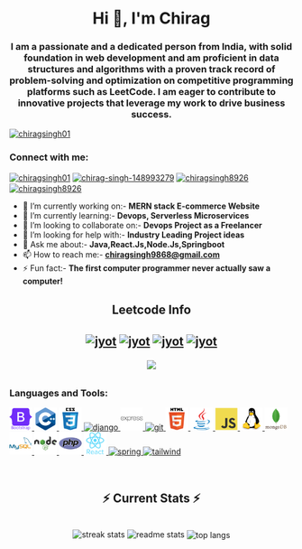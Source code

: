 <h1 align="center">Hi 👋, I'm Chirag</h1>
<h3 align="center">I am a passionate and a dedicated person from India, with solid foundation in web development and am proficient in data structures and algorithms with a proven track record of problem-solving and optimization on competitive programming platforms such as LeetCode. I am eager to contribute to innovative projects that leverage my work to drive business success.</h3>

<!--   
<div align="center"> 
<h2>🐍 Contributions 🐍</h2>
<img alt="snake eating my contributions" src="https://raw.githubusercontent.com/salesp07/salesp07/output/github-contribution-grid-snake.svg" />
</div> 
-->

<!-- 
<p align="left"> <img src="https://komarev.com/ghpvc/?username=sorcererchiragsingh&label=Profile%20views&color=0e75b6&style=flat" alt="sorcererchiragsingh" /> </p>
<p align="left"> <a href="https://github.com/ryo-ma/github-profile-trophy"><img src="https://github-profile-trophy.vercel.app/?username=sorcererchiragsingh" alt="sorcererchiragsingh" /></a> </p> 
-->

<!-- Social connect -->
<p align="left"> <a href="https://twitter.com/chiragsingh01" target="blank"><img src="https://img.shields.io/twitter/follow/chiragsingh01?logo=twitter&style=for-the-badge" alt="chiragsingh01" /></a> </p>

<!-- Social's -->
<h3 align="left">Connect with me:</h3>
<p align="left">
<a href="https://twitter.com/chiragsingh01" target="blank"><img align="center" src="https://raw.githubusercontent.com/rahuldkjain/github-profile-readme-generator/master/src/images/icons/Social/twitter.svg" alt="chiragsingh01" height="30" width="40" /></a>
<a href="https://linkedin.com/in/chirag-singh-148993279" target="blank"><img align="center" src="https://raw.githubusercontent.com/rahuldkjain/github-profile-readme-generator/master/src/images/icons/Social/linked-in-alt.svg" alt="chirag-singh-148993279" height="30" width="40" /></a>
<a href="https://www.hackerrank.com/chiragsingh8926" target="blank"><img align="center" src="https://raw.githubusercontent.com/rahuldkjain/github-profile-readme-generator/master/src/images/icons/Social/hackerrank.svg" alt="chiragsingh8926" height="30" width="40" /></a>
<a href="https://leetcode.com/u/SorcererChiragsingh/" target="blank"><img align="center" src="https://raw.githubusercontent.com/rahuldkjain/github-profile-readme-generator/master/src/images/icons/Social/leet-code.svg" alt="chiragsingh8926" height="30" width="40" /></a>
</p>

<!-- General info -->
- 🔭 I’m currently working on:- **MERN stack E-commerce Website**
- 🌱 I’m currently learning:- **Devops, Serverless Microservices**
- 👯 I’m looking to collaborate on:- **Devops Project as a Freelancer**
- 🤔 I’m looking for help with:- **Industry Leading Project ideas**
- 💬 Ask me about:- **Java,React.Js,Node.Js,Springboot**
- 📫 How to reach me:- **chiragsingh9868@gmail.com**
- ⚡ Fun fact:- **The first computer programmer never actually saw a computer!**

<!-- Leetcode Badge info -->
<h2 align="center">Leetcode Info<h2>  
<p align="center">
  <a href="https://leetcode.com/u/SorcererChiragsingh/" target="_blank"><img align="center" src="https://leetcode.com/static/images/badges/2024/gif/2024-02.gif" alt="jyot" height="200" width="200" /></a>
  <a href="https://leetcode.com/u/SorcererChiragsingh/" target="_blank"><img align="center" src="https://leetcode.com/static/images/badges/2024/gif/2024-03.gif" alt="jyot" height="200" width="200" /></a>
  <a href="https://leetcode.com/u/SorcererChiragsingh/" target="_blank"><img align="center" src="https://assets.leetcode.com/static_assets/marketing/2024-200.gif" alt="jyot" height="200" width="200" /></a>
  <a href="https://leetcode.com/u/SorcererChiragsingh/" target="_blank"><img align="center" src="https://assets.leetcode.com/static_assets/marketing/2024-100.gif" alt="jyot" height="200" width="200" /></a>
</p>

<!-- Leetcode ProgressCard info -->
<p align="center">
<img  align=top flex-grow=1 src="https://leetcard.jacoblin.cool/SorcererChiragsingh?theme=dark&font=Nunito&ext=heatmap" />  
</p>

<!-- Language tools used -->
<h3 align="left">Languages and Tools:</h3>
<p align="left"> <a href="https://getbootstrap.com" target="_blank" rel="noreferrer"> <img src="https://raw.githubusercontent.com/devicons/devicon/master/icons/bootstrap/bootstrap-plain-wordmark.svg" alt="bootstrap" width="40" height="40"/> </a> <a href="https://www.w3schools.com/cpp/" target="_blank" rel="noreferrer"> <img src="https://raw.githubusercontent.com/devicons/devicon/master/icons/cplusplus/cplusplus-original.svg" alt="cplusplus" width="40" height="40"/> </a> <a href="https://www.w3schools.com/css/" target="_blank" rel="noreferrer"> <img src="https://raw.githubusercontent.com/devicons/devicon/master/icons/css3/css3-original-wordmark.svg" alt="css3" width="40" height="40"/> </a> <a href="https://www.djangoproject.com/" target="_blank" rel="noreferrer"> <img src="https://cdn.worldvectorlogo.com/logos/django.svg" alt="django" width="40" height="40"/> </a> <a href="https://expressjs.com" target="_blank" rel="noreferrer"> <img src="https://raw.githubusercontent.com/devicons/devicon/master/icons/express/express-original-wordmark.svg" alt="express" width="40" height="40"/> </a> <a href="https://git-scm.com/" target="_blank" rel="noreferrer"> <img src="https://www.vectorlogo.zone/logos/git-scm/git-scm-icon.svg" alt="git" width="40" height="40"/> </a> <a href="https://www.w3.org/html/" target="_blank" rel="noreferrer"> <img src="https://raw.githubusercontent.com/devicons/devicon/master/icons/html5/html5-original-wordmark.svg" alt="html5" width="40" height="40"/> </a> <a href="https://www.java.com" target="_blank" rel="noreferrer"> <img src="https://raw.githubusercontent.com/devicons/devicon/master/icons/java/java-original.svg" alt="java" width="40" height="40"/> </a> <a href="https://developer.mozilla.org/en-US/docs/Web/JavaScript" target="_blank" rel="noreferrer"> <img src="https://raw.githubusercontent.com/devicons/devicon/master/icons/javascript/javascript-original.svg" alt="javascript" width="40" height="40"/> </a> <a href="https://www.linux.org/" target="_blank" rel="noreferrer"> <img src="https://raw.githubusercontent.com/devicons/devicon/master/icons/linux/linux-original.svg" alt="linux" width="40" height="40"/> </a> <a href="https://www.mongodb.com/" target="_blank" rel="noreferrer"> <img src="https://raw.githubusercontent.com/devicons/devicon/master/icons/mongodb/mongodb-original-wordmark.svg" alt="mongodb" width="40" height="40"/> </a> <a href="https://www.mysql.com/" target="_blank" rel="noreferrer"> <img src="https://raw.githubusercontent.com/devicons/devicon/master/icons/mysql/mysql-original-wordmark.svg" alt="mysql" width="40" height="40"/> </a> <a href="https://nodejs.org" target="_blank" rel="noreferrer"> <img src="https://raw.githubusercontent.com/devicons/devicon/master/icons/nodejs/nodejs-original-wordmark.svg" alt="nodejs" width="40" height="40"/> </a> <a href="https://www.php.net" target="_blank" rel="noreferrer"> <img src="https://raw.githubusercontent.com/devicons/devicon/master/icons/php/php-original.svg" alt="php" width="40" height="40"/> </a> <a href="https://reactjs.org/" target="_blank" rel="noreferrer"> <img src="https://raw.githubusercontent.com/devicons/devicon/master/icons/react/react-original-wordmark.svg" alt="react" width="40" height="40"/> </a> <a href="https://spring.io/" target="_blank" rel="noreferrer"> <img src="https://www.vectorlogo.zone/logos/springio/springio-icon.svg" alt="spring" width="40" height="40"/> </a> <a href="https://tailwindcss.com/" target="_blank" rel="noreferrer"> <img src="https://www.vectorlogo.zone/logos/tailwindcss/tailwindcss-icon.svg" alt="tailwind" width="40" height="40"/> </a> </p>

<!-- Github Strat's -->
<br/>
  <h2 align="center">⚡ Current Stats ⚡</h2>
<br>
<div align=center>
  <img width=390 src="https://streak-stats.demolab.com/?user=sorcererchiragsingh&count_private=true&theme=react&border_radius=10" alt="streak stats"/>
  <img width=390 src="https://github-readme-stats.vercel.app/api?username=sorcererchiragsingh&show_icons=true&theme=react&rank_icon=github&border_radius=10" alt="readme stats" />
  <img width=325 align="center" src="https://github-readme-stats.vercel.app/api/top-langs/?username=sorcererchiragsingh&hide=HTML&langs_count=8&layout=compact&theme=react&border_radius=10&size_weight=0.5&count_weight=0.5&exclude_repo=github-readme-stats" alt="top langs" />
</div>

  <br/>
